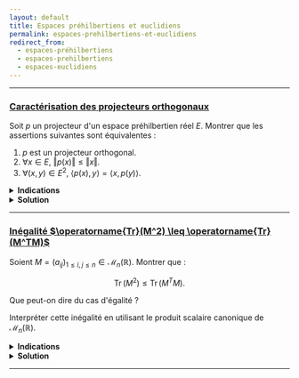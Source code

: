 ```yaml
---
layout: default
title: Espaces préhilbertiens et euclidiens
permalink: espaces-prehilbertiens-et-euclidiens
redirect_from:
  - espaces-préhilbertiens
  - espaces-prehilbertiens
  - espaces-euclidiens
---
```


---

<h3 id="caracterisation-projecteurs-orthogonaux">
  <a href="#caracterisation-projecteurs-orthogonaux" class="header">
  Caractérisation des projecteurs orthogonaux</a>
</h3>

Soit $p$ un projecteur d'un espace préhilbertien réel $E$. Montrer que les assertions suivantes sont équivalentes :
1. $p$ est un projecteur orthogonal.
2. $\forall x\in E,\ \Vert p(x)\Vert\leq\Vert x\Vert$.
3. $\forall (x,y)\in E^2,\ \langle p(x), y\rangle=\langle x, p(y)\rangle$.

<details>
	<summary><b>Indications</b></summary>
		<details>
			<summary>1 $\Rightarrow$ 2</summary>
				Utiliser la décomposition $x=p(x)+(x-p(x))$ et le fait que $E=\operatorname{Ker}\ p\oplus^{\perp}\operatorname{Im}\ p$.
		</details>
		<details>
			<summary>2 $\Rightarrow$ 1</summary>
				Considérer $x+\lambda y$ avec $\lambda\in\mathbb{R}$, $x\in\operatorname{Ker}\ p$ et $y\in\operatorname{Im}\ p$. Montrer que $\langle x, y\rangle=0$.
		</details>
		<details>
			<summary>1 $\Rightarrow$ 3</summary>
				Utiliser la décomposition $x=p(x)+(x-p(x))$ et le fait que $E=\operatorname{Ker}\ p\oplus^{\perp}\operatorname{Im}\ p$.
		</details>
		<details>
			<summary>3 $\Rightarrow$ 1</summary>
				Considérer $x\in\operatorname{Ker}\ p$ et $y\in\operatorname{Im}\ p$ et montrer que $\langle x, y\rangle=0$.
		</details>
</details>

<details>
  <summary><b>Solution</b></summary>
		<details>
			<summary>1 $\Rightarrow$ 2</summary>
				<ol>
					Soit $p$ est un projecteur orthogonal. On a $E=\operatorname{Ker}\ p\oplus^{\perp}\operatorname{Im}\ p$.<br>
					Soit $x\in E$. On décompose : $x=(x-p(x))+p(x)$ dans $E=\operatorname{Ker}\ p\oplus^{\perp}\operatorname{Im}\ p$.<br>
					D'après le théorème de Pythagore, on a
					$$\Vert x\Vert^2=\Vert x-p(x)\Vert^2+\Vert p(x)\Vert^2.$$
					Donc $\Vert p(x)\Vert\leq\Vert x\Vert$.
				</ol>
		</details>
		<details>
			<summary>2 $\Rightarrow$ 1</summary>
				<ol>
					Soit $p$ un projecteur tel que $\forall x\in E,\ \Vert p(x)\Vert\leq\Vert x\Vert$. Il s'agit de montrer que $\operatorname{Ker}\ p\perp\operatorname{Im}\ p$.<br>
					Soient $x\in\operatorname{Ker}\ p$ et $y\in\operatorname{Im}\ p$. Montrons que $\langle x, y\rangle=0$.<br><br>
					Nous allons considérer $x+\lambda y$ pour $\lambda\in\mathbb{R}$.<br>
					On a d'une part :
					$$\Vert x+\lambda y\Vert^2=\Vert x\Vert^2+2\lambda\langle x, y\rangle+\lambda^2\Vert y\Vert^2.$$
					D'autre part, en exploitant le fait que $p(x)=0$ et $p(y)=y$, on a :
					$$\Vert p(x+\lambda y)=\Vert p(x)+\lambda p(y)\Vert^2=\lambda^2\Vert y\Vert^2.$$
					Donc, en utilisant l'hypothèse $\Vert p(x+\lambda y)\Vert\leq\Vert x+\lambda y\Vert$, on a :
					$$\lambda^2\Vert y\Vert^2\leq\Vert x\Vert^2+2\lambda\langle x, y\rangle+\lambda^2\Vert y\Vert^2.$$
					Donc pour tout $\lambda\in\mathbb{R}$, on a :
					$$0\leq\Vert x\Vert^2+2\lambda\langle x, y\rangle.$$
					Cela n'est possible que si $\langle x, y\rangle=0$. D'où le résultat.
				</ol>
		</details>
		<details>
			<summary>1 $\Rightarrow$ 3</summary>
				<ol>
					Soit $p$ un projecteur orthogonal. On a $E=\operatorname{Ker}\ p\oplus^{\perp}\operatorname{Im}\ p$.<br>
					Soit $(x,y)\in E^2$. On a $y=p(y)+(y-p(y))$ avec $p(y)\in\operatorname{Im}\ p$ et $y-p(y)\in\operatorname{Ker}\ p$.<br>
					On a alors :
					$$\langle p(x), y\rangle=\langle p(x), p(y)+(y-p(y))\rangle = \langle p(x), p(y)\rangle+(p(x), y-p(y)) = \langle p(x), p(y)\rangle.$$
					Par symétrie, on a donc $\langle p(x), y\rangle = \langle p(x), p(y)\rangle = \langle x, p(y)\rangle$.
				</ol>
		</details>
		<details>
			<summary>3 $\Rightarrow$ 1</summary>
				<ol>
					Soit $p$ un projecteur tel que $\forall (x,y)\in E^2,\ \langle p(x), y\rangle=\langle x, p(y)\rangle$.<br>
					Il s'agit de montrer que $\operatorname{Ker}\ p\perp\operatorname{Im}\ p$.<br>
					Soient $x\in\operatorname{Ker}\ p$ et $y\in\operatorname{Im}\ p$. Montrons que $\langle x, y\rangle=0$.<br>
					Puisque $p(y)=y$ et $p(x)=0$, et en exploitant l'hypothèse de départ, on a :
					$$\langle x, y\rangle=\langle x, p(y)\rangle=\langle p(x), y\rangle=\langle 0, y\rangle=0.$$
					D'où le résultat.
				</ol>
		</details>
</details>

---

<h3 id="inegalite-trace-carree">
  <a href="#inegalite-trace-carree" class="header">
  Inégalité $\operatorname{Tr}(M^2) \leq \operatorname{Tr}(M^TM)$</a>
</h3>

Soient $M = (a_{ij})_{1\leq i,j\leq n}\in\mathcal{M}_n(\mathbb{R})$. Montrer que :

$$\operatorname{Tr}(M^2) \leq \operatorname{Tr}(M^TM).$$

Que peut-on dire du cas d'égalité ?

Interpréter cette inégalité en utilisant le produit scalaire canonique de $\mathcal{M}_n(\mathbb{R})$.

<details>
  <summary><b>Indications</b></summary>
    Considérer $\operatorname{Tr}(M^TM)-\operatorname{Tr}(M^2)$ et calculer.<br><br>
    Le produit scalaire canonique de $\mathcal{M}_n(\mathbb{R})$ est défini par $\displaystyle \langle A, B\rangle = \operatorname{Tr}(A^TB) = \operatorname{Tr}(AB^T) = \sum_{1\leq i,j\leq n} a_{ij}b_{ij}$.<br>
    Il s'agit d'interpréter l'inégalité $\langle M, M^T\rangle \leq \langle M, M\rangle$.
</details>

<details>
  <summary><b>Solution</b></summary>
    On a :
    $$\operatorname{Tr}(M^2) = \sum_{i=1}^n [M^2]_{ii} = \sum_{i=1}^n \left(\sum_{j=1}^n a_{ij}a_{ji}\right) = \sum_{1\leq i,j\leq n} a_{ij}a_{ji} = 2\sum_{1\leq i < j\leq n} a_{ij}a_{ji} + \sum_{i=1}^n a_{ii}^2$$
    $$\operatorname{Tr}(M^TM) = \sum_{i=1}^n [M^TM]_{ii} = \sum_{i=1}^n \left(\sum_{j=1}^n a_{ij}^2\right) = \sum_{1\leq i,j\leq n} a_{ij}^2 = \sum_{1\leq i < j\leq n} (a_{ij}^2+a_{ji}^2) + \sum_{i=1}^n a_{ii}^2$$
    Donc
    $$\operatorname{Tr}(M^TM) - \operatorname{Tr}(M^2) = \sum_{1\leq i < j\leq n} (a_{ij}^2+a_{ji}^2) - 2\sum_{1\leq i < j\leq n} a_{ij}a_{ji} = 2\sum_{1\leq i < j\leq n} (a_{ij}-a_{ji})^2 \geq 0.$$
    Ainsi, $\operatorname{Tr}(M^2) \leq \operatorname{Tr}(M^TM)$ avec égalité si et seulement si $a_{ij} = a_{ji}$ pour tout $1\leq i < j\leq n$, i.e. $M = M^T$.<br>
    $\square$<br><br>
    Une autre manière de montrer le résultat est de voir que :
    $$\operatorname{Tr}(M^TM) - \operatorname{Tr}(M^2) = \operatorname{Tr}(M^TM - M^2) = \operatorname{Tr}((M^T-M)M) = \langle M-M^T, M\rangle.$$
    En posant $\displaystyle S = \frac{M+M^T}{2}$ symétrique et $\displaystyle A = \frac{M-M^T}{2}$ antisymétrique, on a $M = S+A$ (similairement à la décomposition des fonctions réelles en somme d'une fonction paire et d'une fonction impaire).<br>
    De plus, on a $\langle S, A\rangle = \operatorname{Tr}(S^TA) = \operatorname{Tr}(SA) = \operatorname{Tr}((SA)^T) = \operatorname{Tr}(A^TS^T) = -\operatorname{Tr}(AS^T) = -\langle S, A\rangle$.<br>
    Donc $\langle S, A\rangle = 0$.<br>
    Ainsi, on a
    $$\langle M-M^T, M\rangle = \langle 2A, S+A\rangle = \langle A, S\rangle + \langle A, A\rangle = 0 + \langle A, A\rangle = \Vert A\Vert^2 \geq 0$$
    avec égalité si et seulement si $A = 0$, i.e. $M = S\in\mathcal{S}_n(\mathbb{R})$.<br>
    $\square$<br><br>
    L'inégalité $\operatorname{Tr}(M^2) \leq \operatorname{Tr}(M^TM)$ s'écrit
    $$\langle M, M^T\rangle \leq \langle M, M\rangle.$$
    Or, pour tout produit scalaire dans un espace préhilbertien $E$, l'inégalité suivante est toujours vérifiée pour tout $(x,y)\in E^2$ tel que $\Vert x\Vert = \Vert y\Vert$ :
    $$\langle x, y\rangle \leq \langle x, x\rangle = \Vert x\Vert^2$$
    avec égalité si et seulement si $x = y$.<br>
    En effet, l'inégalité de Cauchy-Schwarz s'écrit $|\langle x, y\rangle| \leq \Vert x\Vert\Vert y\Vert = \Vert x\Vert^2$ avec égalité si et seulement si $x$ et $y$ sont colinéaires, et on vérifie aisément que $\langle x, y\rangle = \Vert x\Vert^2$ si et seulement si $x = y$.<br>
    Ainsi, avec $x = M$ et $y = M^T$, puisque $\Vert M^T\Vert = \Vert M\Vert$, on a bien l'inégalité $\langle M, M^T\rangle \leq \langle M, M\rangle$ avec égalité si et seulement si $M = M^T$.
</details>

---
